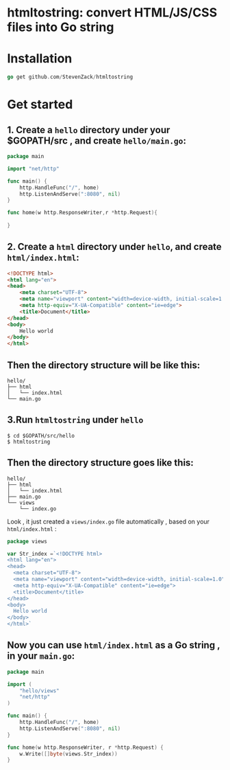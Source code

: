 # htmltostring: convert HTML/JS/CSS files into Go string

# Installation
```go 
go get github.com/StevenZack/htmltostring
```

# Get started

## 1. Create a `hello` directory under your $GOPATH/src , and create  `hello/main.go`:

```go
package main

import "net/http"

func main() {
	http.HandleFunc("/", home)
	http.ListenAndServe(":8080", nil)
}

func home(w http.ResponseWriter,r *http.Request){
	
}
```

## 2. Create a `html` directory under `hello`, and create  `html/index.html`:

```html
<!DOCTYPE html>
<html lang="en">
<head>
    <meta charset="UTF-8">
    <meta name="viewport" content="width=device-width, initial-scale=1.0">
    <meta http-equiv="X-UA-Compatible" content="ie=edge">
    <title>Document</title>
</head>
<body>
    Hello world
</body>
</html>
```

## Then the directory structure will be like this:
```shell
hello/
├── html
│   └── index.html
└── main.go
```

## 3.Run `htmltostring` under `hello`
```shell
$ cd $GOPATH/src/hello
$ htmltostring
```

## Then the directory structure goes like this:
```shell
hello/
├── html
│   └── index.html
├── main.go
└── views
    └── index.go
```

  Look , it just created a `views/index.go` file automatically , based on your `html/index.html` :
  ```go
package views

var Str_index =`<!DOCTYPE html>
<html lang="en">
<head>
    <meta charset="UTF-8">
    <meta name="viewport" content="width=device-width, initial-scale=1.0">
    <meta http-equiv="X-UA-Compatible" content="ie=edge">
    <title>Document</title>
</head>
<body>
    Hello world
</body>
</html>`
```

## Now you can use `html/index.html` as a Go string , in your `main.go`:
```go
package main

import (
	"hello/views"
	"net/http"
)

func main() {
	http.HandleFunc("/", home)
	http.ListenAndServe(":8080", nil)
}

func home(w http.ResponseWriter, r *http.Request) {
	w.Write([]byte(views.Str_index))
}
```
